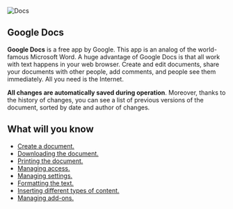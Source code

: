 ![Docs](https://img.favpng.com/9/17/7/google-docs-google-drive-internet-document-png-favpng-1Tn1r3Z4Dw1be2cJ6drFuBK3X.jpg)

## **Google Docs**

**Google Docs** is a free app by Google. This app is an analog of the world-famous Microsoft Word. A huge advantage of Google Docs is that all work with text happens in your web browser. Create and edit documents, share your documents with other people, add comments, and people see them immediately. All you need is the Internet.

**All changes are automatically saved during operation**. Moreover, thanks to the history of changes, you can see a list of previous versions of the document, sorted by date and author of changes.

## **What will you know**
* [Create a document.](http://127.0.0.1:8000/fl/create/)
* [Downloading the document.](http://127.0.0.1:8000/fl/download/)
* [Printing the document.](http://127.0.0.1:8000/fl/print/)
* [Managing access.](http://127.0.0.1:8000/fl/access/)
* [Managing settings.](http://127.0.0.1:8000/fl/settings/)
* [Formatting the text.](http://127.0.0.1:8000/fl/format/)
* [Inserting different types of content.](http://127.0.0.1:8000/fl/content/)
* [Managing add-ons.](http://127.0.0.1:8000/fl/add-ons/)